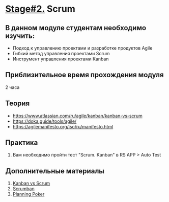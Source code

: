 # [Stage#2.](../../) Scrum

## В данном модуле студентам необходимо изучить:

- Подход к управлению проектами и разработке продуктов Agile
- Гибкий метод управления проектами Scrum
- Инструмент управления проектами Kanban

## Приблизительное время прохождения модуля

2 часа

## Теория

- https://www.atlassian.com/ru/agile/kanban/kanban-vs-scrum
- https://doka.guide/tools/agile/
- https://agilemanifesto.org/iso/ru/manifesto.html

## Практика

1. Вам необходимо пройти тест "Scrum. Kanban" в RS APP > Auto Test

## Дополнительные материалы

1. [Kanban vs Scrum](https://www.coursera.org/articles/kanban-vs-scrum)
2. [Scrumban](https://www.productplan.com/glossary/scrumban/)
3. [Planning Poker](https://worksection.com/blog/scrum-poker.html)
